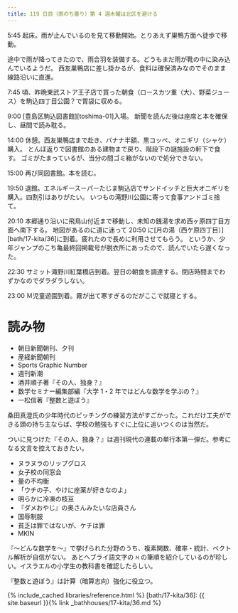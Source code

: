 ```yaml
---
title: 119 日目（雨のち曇り）第 4 週木曜は北区を避ける
---
```


5:45 起床。雨が止んでいるのを見て移動開始。とりあえず巣鴨方面へ徒歩で移動。

途中で雨が降ってきたので、雨合羽を装備する。どうもまだ雨が靴の中に染み込んでいるようだ。
西友巣鴨店に差し掛かるが、食料は確保済みなのでそのまま線路沿いに直進。

7:45 頃、昨晩東武ストア王子店で買った朝食（ロースカツ重（大）、野菜ジュース）を駒込四丁目公園？で胃袋に収める。

9:00 [豊島区駒込図書館][toshima-01]入場。
新聞を読んだ後は座席と本を確保し、昼間で読み耽る。

14:00 休憩。西友巣鴨店まで赴き、バナナ半額、黒コッペ、オニギリ（シャケ）購入。
とんぼ返りで図書館のある建物まで戻り、階段下の謎施設の軒下で食す。
ゴミがたまっているが、当分の間ゴミ箱がないので処分できない。

15:00 再び同図書館。本を読む。

19:50 退館。エネルギースーパーたじま駒込店でサンドイッチと巨大オニギリを購入。四割引はありがたい。
いつもの滝野川公園に寄って食事アンドゴミ捨て。

20:10 本郷通り沿いに飛鳥山付近まで移動し、未知の銭湯を求め西ヶ原四丁目方面へ南下する。
地図があるのに道に迷って 20:50 に[月の湯（西ケ原四丁目）][bath/17-kita/36]に到着。疲れたので長めに利用させてもらう。
というか、少年ジャンプのこち亀最終回掲載号が脱衣所にあったので、読んでいたら遅くなった。

22:30 サミット滝野川紅葉橋店到着。翌日の朝食を調達する。閉店時間までわずかなのでダラダラしない。

23:00 Ｍ児童遊園到着。霧が出て寒すぎるのだがここで就寝とする。

# 読み物

* 朝日新聞朝刊、夕刊
* 産経新聞朝刊
* Sports Graphic Number
* 週刊新潮
* 酒井順子著『その人、独身？』
* 数学セミナー編集部編『大学 1・2 年ではどんな数学を学ぶの？』
* 一松信著『整数と遊ぼう』

桑田真澄氏の少年時代のピッチングの練習方法がすごかった。これだけ工夫ができる頭の持ち主ならば、学校の勉強もすぐに上位に追いつくのは当然だ。

ついに見つけた『その人、独身？』は週刊現代の連載の単行本第一弾だ。参考になる文言を控えておきたい。
* ヌラヌラのリップグロス
* 女子校の同窓会
* 量の不均衡
* 「ウチの子、やけに座薬が好きなのよ」
* 明らかに冷凍の枝豆
* 『ダメおやじ』の奥さんみたいな店員さん
* 国辱制服
* 貧乏は罪ではないが、ケチは罪
* MKIN

『～どんな数学を～』で挙げられた分野のうち、複素関数、確率・統計、ベクトル解析が自信がない。
あとヘブライ語文字の $\aleph$ の筆順を紹介しているのが珍しい。イスラエルの小学生の教科書を確認したらしい。

『整数と遊ぼう』は計算（暗算志向）強化に役立つ。

{% include_cached libraries/reference.html %}
[bath/17-kita/36]: {{ site.baseurl }}{% link _bathhouses/17-kita/36.md %}
